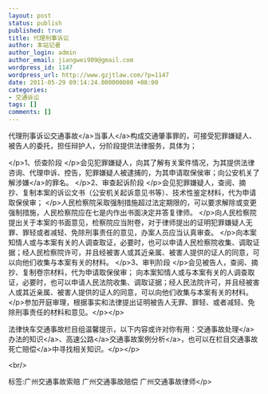 ```yaml
---
layout: post
status: publish
published: true
title: 代理刑事诉讼
author: 本站记者
author_login: admin
author_email: jiangwei909@gmail.com
wordpress_id: 1147
wordpress_url: http://www.gzjtlaw.com/?p=1147
date: 2011-05-29 09:14:24.000000000 +08:00
categories:
- 交通诉讼
tags: []
comments: []
---
```

<p><p>代理刑事诉讼<a>交通事故<&#47;a><a>当事人<&#47;a>构成交通肇事罪的，可接受犯罪嫌疑人、被告人的委托，担任辩护人，分阶段提供法律服务，具体为；<p><&#47;p>1、侦查阶段 <&#47;p>会见犯罪嫌疑人，向其了解有关案件情况，为其提供法律咨询、代理申诉、控告，犯罪嫌疑人被逮捕的，为其申请取保侯审；向公安机关了解<a>涉嫌<&#47;a>的罪名。 <&#47;p>2、审查起诉阶段 <&#47;p>会见犯罪嫌疑人，查阅、摘抄、复制本案的诉讼文书（公安机关起诉意见书等）、技术性鉴定材料，代为申请取保侯审； <&#47;p>人民检察院采取强制措施超过法定期限的，可以要求解除或变更强制措施，人民检察院应在七是内作出书面决定并答复律师。 <&#47;p>向人民检察院提出关于本案的书面意见，检察院应当附卷，对于律师提出的证明犯罪嫌疑人无罪、罪轻或者减轻、免除刑事责任的意见，办案人员应当认真审查。 <&#47;p>向本案知情人或与本案有关的人调查取证，必要时，也可以申请人民检察院收集、调取证据；经人民检察院许可，并且经被害人或其近亲属、被害人提供的证人的同意，可以向他们收集与本案有关的材料。 <&#47;p>3、审判阶段 <&#47;p>会见被告人，查阅、摘抄、复制卷宗材料，代为申请取保侯审； 向本案知情人或与本案有关的人调查取证，必要时，也可以申请人民法院收集、调取证据；经人民法院许可，并且经被害人或其近亲属、被害人提供的证人的同意，可以向他们收集与本案有关的材料。<&#47;p>参加开庭审理，根据事实和法律提出证明被告人无罪、罪轻、或者减轻、免除刑事责任的材料和意见。<&#47;p><&#47;p><p>法律快车交通事故栏目组温馨提示，以下内容或许对你有用：<a><a>交通事故处理<&#47;a>办法的知识<&#47;a>、<a><a>高速公路<&#47;a>交通事故案例分析<&#47;a>，也可以在栏目<a>交通事故死亡赔偿<&#47;a>中寻找相关知识。<&#47;p><&#47;p><br&#47;><p>标签:广州交通事故索赔 广州交通事故赔偿 广州交通事故律师<&#47;p>
